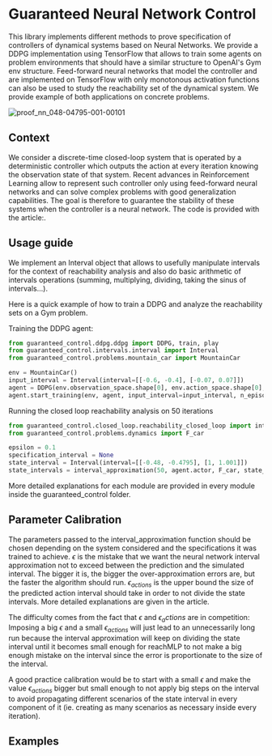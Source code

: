 # Guaranteed Neural Network Control

This library implements different methods to prove specification of controllers of dynamical systems based on Neural Networks. We provide a DDPG implementation using TensorFlow that allows to train some agents on problem environments that should have a similar structure to OpenAI's Gym env structure. Feed-forward neural networks that model the controller and are implemented on TensorFlow with only monotonous activation functions can also be used to study the reachability set of the dynamical system. We provide example of both applications on concrete problems.

![proof_nn_048-04795-001-00101](https://user-images.githubusercontent.com/23098906/169909287-104d6a8f-4e3a-40d9-9c1f-e803846fb33c.png)

## Context

We consider a discrete-time closed-loop system that is operated by a deterministic controller which outputs the action at every iteration knowing the observation state of that system. Recent advances in Reinforcement Learning allow to represent such controller only using feed-forward neural networks and can solve complex problems with good generalization capabilities. The goal is therefore to guarantee the stability of these systems when the controller is a neural network. The code is provided with the article:.

## Usage guide

We implement an Interval object that allows to usefully manipulate intervals for the context of reachability analysis and also do basic arithmetic of intervals operations (summing, multiplying, dividing, taking the sinus of intervals...).

Here is a quick example of how to train a DDPG and analyze the reachability sets on a Gym problem.

Training the DDPG agent:

``` python
from guaranteed_control.ddpg.ddpg import DDPG, train, play
from guaranteed_control.intervals.interval import Interval
from guaranteed_control.problems.mountain_car import MountainCar

env = MountainCar()
input_interval = Interval(interval=[[-0.6, -0.4], [-0.07, 0.07]])
agent = DDPG(env.observation_space.shape[0], env.action_space.shape[0], upper_bounds=env.action_space.high, n_layer1=16, n_layer2=16, batch_size=16, noise_std=0.4, epsilon_s=0.05, lambda_smooth=0.2, D_s=10)
agent.start_training(env, agent, input_interval=input_interval, n_episodes=200)
```

Running the closed loop reachability analysis on 50 iterations

```python
from guaranteed_control.closed_loop.reachability_closed_loop import interval_approximation, interval_approximation_naive
from guaranteed_control.problems.dynamics import F_car

epsilon = 0.1
specification_interval = None
state_interval = Interval(interval=[[-0.48, -0.4795], [1, 1.001]])
state_intervals = interval_approximation(50, agent.actor, F_car, state_interval, None, epsilon, epsilon_actions=0.5, plot_jumps=1, plot=True, threshold=0.1, verbose=1)
```

More detailed explanations for each module are provided in every module inside the guaranteed_control folder.

## Parameter Calibration

The parameters passed to the interval_approximation function should be chosen depending on the system considered and the specifications it was trained to achieve. $\epsilon$ is the mistake that we want the neural network interval approximation not to exceed between the prediction and the simulated interval. The bigger it is, the bigger the over-approximation errors are, but the faster the algorithm should run. $\epsilon_{actions}$ is the upper bound the size of the predicted action interval should take in order to not divide the state intervals. More detailed explanations are given in the article.

The difficulty comes from the fact that $\epsilon$ and $\epsilon_actions$ are in competition: Imposing a big $\epsilon$ and a small $\epsilon_{actions}$ will just lead to an unnecessarily long run because the interval approximation will keep on dividing the state interval until it becomes small enough for reachMLP to not make a big enough mistake on the interval since the error is proportionate to the size of the interval.

A good practice calibration would be to start with a small $\epsilon$ and make the value $\epsilon_{actions}$ bigger but small enough to not apply big steps on the interval to avoid propagating different scenarios of the state interval in every component of it (ie. creating as many scenarios as necessary inside every iteration).

## Examples

